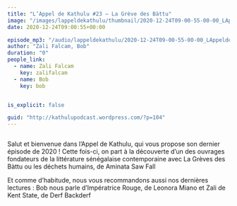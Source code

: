 ```yaml
---
title: "L’Appel de Kathulu #23 – La Grève des Bàttu"
image: "/images/lappeldekathulu/thumbnail/2020-12-24T09-00-55-00-00_LAppeldeKathulu23LaGrvedesBttu.jpg"
date: 2020-12-24T09:00:55+00:00

episode_mp3: "/audio/lappeldekathulu/2020-12-24T09-00-55-00-00_LAppeldeKathulu23LaGrvedesBttu.mp3"
author: "Zali Falcam, Bob"
duration: "0"
people_link: 
  - name: Zali Falcam
    key: zalifalcam
  - name: Bob
    key: bob


is_explicit: false

guid: "http://kathulupodcast.wordpress.com/?p=104"
---
```


<PodcastHeader/>

<!-- ECRIRE LA DESCRIPTION DE L'EPISODE SOUS CETTE LIGNE -->

 
<a href="" rel="nofollow"></a>
 



<img src="/resources/lappeldekathulu/2020-12-24T09-00-55-00-00_LAppeldeKathulu23LaGrvedesBttu/avt_aminata-sow-fall_3510.jpg" alt="">



<p>Salut et bienvenue dans l’Appel de Kathulu, qui vous propose son dernier épisode de 2020 ! Cette fois-ci, on part à la découverte d’un des ouvrages fondateurs de la littérature sénégalaise contemporaine avec La Grèves des Bàttu ou les déchets humains, de Aminata Saw Fall</p>



<p>Et comme d’habitude, nous vous recommandons aussi nos dernières lectures : Bob nous parle d’Impératrice Rouge, de Leonora Miano et Zali de Kent State, de Derf Backderf</p>


